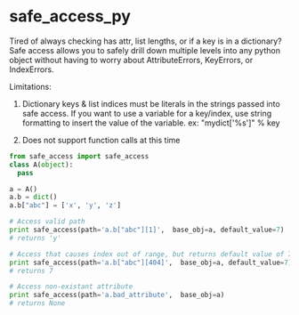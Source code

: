 safe_access_py
==============

Tired of always checking has attr, list lengths, or if a key is in a dictionary? Safe access allows
you to safely drill down multiple levels into any python object without having to worry about
AttributeErrors, KeyErrors, or IndexErrors.

Limitations:

1) Dictionary keys & list indices must be literals in the strings passed into safe access.
   If you want to use a variable for a key/index, use string formatting to insert the
   value of the variable. ex: "mydict['%s']" % key

2) Does not support function calls at this time


```python
from safe_access import safe_access
class A(object):
  pass

a = A()
a.b = dict()
a.b["abc"] = ['x', 'y', 'z']

# Access valid path
print safe_access(path='a.b["abc"][1]',  base_obj=a, default_value=7)
# returns 'y'

# Access that causes index out of range, but returns default value of 7
print safe_access(path='a.b["abc"][404]',  base_obj=a, default_value=7)
# returns 7

# Access non-existant attribute
print safe_access(path='a.bad_attribute',  base_obj=a)
# returns None
```
